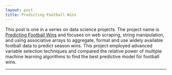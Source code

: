 ```yaml
---
layout: post
title: Predicting Football Wins
---
```


This post is one in a series on data science projects.  The project name is [Predicting Football Wins](https://github.com/Codr99/Portfolio/blob/master/Predicting%20Football%20Wins.pdf) and focuses on web scraping, string manipulation, and using associative arrays to aggregate, format and use widely available football data to predict season wins.  This project employed advanced variable selection techniques and compared the relative power of multiple machine learning algorithms to find the best predictive model for football wins.

<hr>
